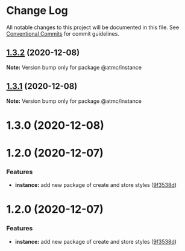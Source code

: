 # Change Log

All notable changes to this project will be documented in this file.
See [Conventional Commits](https://conventionalcommits.org) for commit guidelines.

## [1.3.2](https://github.com/atmc/atmc/compare/@atmc/instance@1.3.1...@atmc/instance@1.3.2) (2020-12-08)

**Note:** Version bump only for package @atmc/instance





## [1.3.1](https://github.com/atmc/atmc/compare/@atmc/instance@1.3.0...@atmc/instance@1.3.1) (2020-12-08)

**Note:** Version bump only for package @atmc/instance





# 1.3.0 (2020-12-08)



# 1.2.0 (2020-12-07)


### Features

* **instance:** add new package of create and store styles ([9f3538d](https://github.com/atmc/atmc/commit/9f3538df83c5e98ae4a967001111f38c0f1ddd03))





# 1.2.0 (2020-12-07)


### Features

* **instance:** add new package of create and store styles ([9f3538d](https://github.com/atmc/atmc/commit/9f3538df83c5e98ae4a967001111f38c0f1ddd03))
